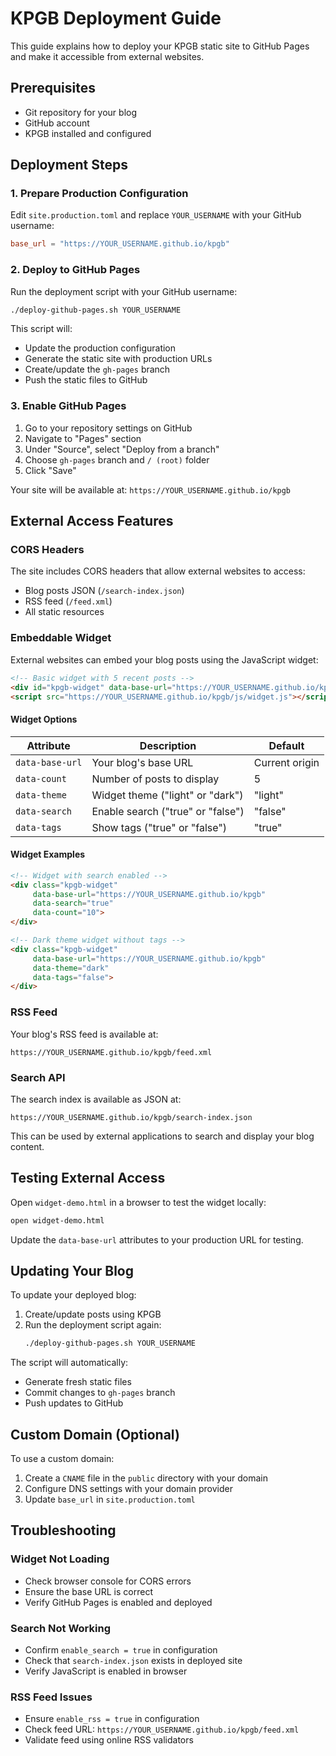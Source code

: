 # KPGB Deployment Guide

This guide explains how to deploy your KPGB static site to GitHub Pages and make it accessible from external websites.

## Prerequisites

- Git repository for your blog
- GitHub account
- KPGB installed and configured

## Deployment Steps

### 1. Prepare Production Configuration

Edit `site.production.toml` and replace `YOUR_USERNAME` with your GitHub username:

```toml
base_url = "https://YOUR_USERNAME.github.io/kpgb"
```

### 2. Deploy to GitHub Pages

Run the deployment script with your GitHub username:

```bash
./deploy-github-pages.sh YOUR_USERNAME
```

This script will:
- Update the production configuration
- Generate the static site with production URLs
- Create/update the `gh-pages` branch
- Push the static files to GitHub

### 3. Enable GitHub Pages

1. Go to your repository settings on GitHub
2. Navigate to "Pages" section
3. Under "Source", select "Deploy from a branch"
4. Choose `gh-pages` branch and `/ (root)` folder
5. Click "Save"

Your site will be available at: `https://YOUR_USERNAME.github.io/kpgb`

## External Access Features

### CORS Headers

The site includes CORS headers that allow external websites to access:
- Blog posts JSON (`/search-index.json`)
- RSS feed (`/feed.xml`)
- All static resources

### Embeddable Widget

External websites can embed your blog posts using the JavaScript widget:

```html
<!-- Basic widget with 5 recent posts -->
<div id="kpgb-widget" data-base-url="https://YOUR_USERNAME.github.io/kpgb"></div>
<script src="https://YOUR_USERNAME.github.io/kpgb/js/widget.js"></script>
```

#### Widget Options

| Attribute | Description | Default |
|-----------|-------------|---------|
| `data-base-url` | Your blog's base URL | Current origin |
| `data-count` | Number of posts to display | 5 |
| `data-theme` | Widget theme ("light" or "dark") | "light" |
| `data-search` | Enable search ("true" or "false") | "false" |
| `data-tags` | Show tags ("true" or "false") | "true" |

#### Widget Examples

```html
<!-- Widget with search enabled -->
<div class="kpgb-widget" 
     data-base-url="https://YOUR_USERNAME.github.io/kpgb" 
     data-search="true"
     data-count="10">
</div>

<!-- Dark theme widget without tags -->
<div class="kpgb-widget" 
     data-base-url="https://YOUR_USERNAME.github.io/kpgb" 
     data-theme="dark"
     data-tags="false">
</div>
```

### RSS Feed

Your blog's RSS feed is available at:
```
https://YOUR_USERNAME.github.io/kpgb/feed.xml
```

### Search API

The search index is available as JSON at:
```
https://YOUR_USERNAME.github.io/kpgb/search-index.json
```

This can be used by external applications to search and display your blog content.

## Testing External Access

Open `widget-demo.html` in a browser to test the widget locally:

```bash
open widget-demo.html
```

Update the `data-base-url` attributes to your production URL for testing.

## Updating Your Blog

To update your deployed blog:

1. Create/update posts using KPGB
2. Run the deployment script again:
   ```bash
   ./deploy-github-pages.sh YOUR_USERNAME
   ```

The script will automatically:
- Generate fresh static files
- Commit changes to `gh-pages` branch
- Push updates to GitHub

## Custom Domain (Optional)

To use a custom domain:

1. Create a `CNAME` file in the `public` directory with your domain
2. Configure DNS settings with your domain provider
3. Update `base_url` in `site.production.toml`

## Troubleshooting

### Widget Not Loading

- Check browser console for CORS errors
- Ensure the base URL is correct
- Verify GitHub Pages is enabled and deployed

### Search Not Working

- Confirm `enable_search = true` in configuration
- Check that `search-index.json` exists in deployed site
- Verify JavaScript is enabled in browser

### RSS Feed Issues

- Ensure `enable_rss = true` in configuration
- Check feed URL: `https://YOUR_USERNAME.github.io/kpgb/feed.xml`
- Validate feed using online RSS validators